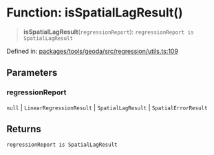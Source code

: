 # Function: isSpatialLagResult()

> **isSpatialLagResult**(`regressionReport`): `regressionReport is SpatialLagResult`

Defined in: [packages/tools/geoda/src/regression/utils.ts:109](https://github.com/geodaopenjs/openassistant/blob/0a6a7e7306d75a25dc968b3117f04cb7bd613bec/packages/tools/geoda/src/regression/utils.ts#L109)

## Parameters

### regressionReport

`null` | `LinearRegressionResult` | `SpatialLagResult` | `SpatialErrorResult`

## Returns

`regressionReport is SpatialLagResult`
